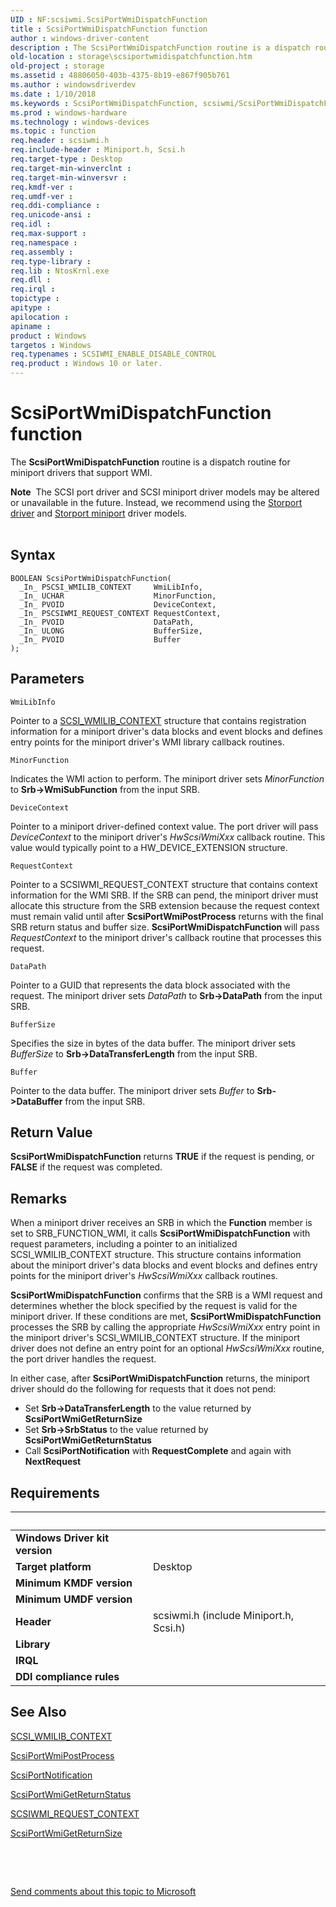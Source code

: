 ```yaml
---
UID : NF:scsiwmi.ScsiPortWmiDispatchFunction
title : ScsiPortWmiDispatchFunction function
author : windows-driver-content
description : The ScsiPortWmiDispatchFunction routine is a dispatch routine for miniport drivers that support WMI.
old-location : storage\scsiportwmidispatchfunction.htm
old-project : storage
ms.assetid : 48806050-403b-4375-8b19-e867f905b761
ms.author : windowsdriverdev
ms.date : 1/10/2018
ms.keywords : ScsiPortWmiDispatchFunction, scsiwmi/ScsiPortWmiDispatchFunction, ScsiPortWmiDispatchFunction routine [Storage Devices], scsiprt_03d0ec2c-b525-48d5-bcc3-cfd89fe020bd.xml, storage.scsiportwmidispatchfunction
ms.prod : windows-hardware
ms.technology : windows-devices
ms.topic : function
req.header : scsiwmi.h
req.include-header : Miniport.h, Scsi.h
req.target-type : Desktop
req.target-min-winverclnt : 
req.target-min-winversvr : 
req.kmdf-ver : 
req.umdf-ver : 
req.ddi-compliance : 
req.unicode-ansi : 
req.idl : 
req.max-support : 
req.namespace : 
req.assembly : 
req.type-library : 
req.lib : NtosKrnl.exe
req.dll : 
req.irql : 
topictype : 
apitype : 
apilocation : 
apiname : 
product : Windows
targetos : Windows
req.typenames : SCSIWMI_ENABLE_DISABLE_CONTROL
req.product : Windows 10 or later.
---
```



# ScsiPortWmiDispatchFunction function
The <b>ScsiPortWmiDispatchFunction</b> routine is a dispatch routine for miniport drivers that support WMI. 
<div class="alert"><b>Note</b>  The SCSI port driver and SCSI miniport driver models may be altered or unavailable in the future. Instead, we recommend using the <a href="https://msdn.microsoft.com/en-us/windows/hardware/drivers/storage/storport-driver">Storport driver</a> and <a href="https://msdn.microsoft.com/en-us/windows/hardware/drivers/storage/storport-miniport-drivers">Storport miniport</a> driver models.</div><div> </div>

## Syntax

````
BOOLEAN ScsiPortWmiDispatchFunction(
  _In_ PSCSI_WMILIB_CONTEXT     WmiLibInfo,
  _In_ UCHAR                    MinorFunction,
  _In_ PVOID                    DeviceContext,
  _In_ PSCSIWMI_REQUEST_CONTEXT RequestContext,
  _In_ PVOID                    DataPath,
  _In_ ULONG                    BufferSize,
  _In_ PVOID                    Buffer
);
````

## Parameters

`WmiLibInfo`

Pointer to a <a href="..\scsiwmi\ns-scsiwmi-_scsiwmilib_context.md">SCSI_WMILIB_CONTEXT</a> structure that contains registration information for a miniport driver's data blocks and event blocks and defines entry points for the miniport driver's WMI library callback routines.

`MinorFunction`

Indicates the WMI action to perform. The miniport driver sets <i>MinorFunction</i> to <b>Srb-&gt;WmiSubFunction</b> from the input SRB.

`DeviceContext`

Pointer to a miniport driver-defined context value. The port driver will pass <i>DeviceContext</i> to the miniport driver's <i>HwScsiWmiXxx</i> callback routine. This value would typically point to a HW_DEVICE_EXTENSION structure.

`RequestContext`

Pointer to a SCSIWMI_REQUEST_CONTEXT structure that contains context information for the WMI SRB. If the SRB can pend, the miniport driver must allocate this structure from the SRB extension because the request context must remain valid until after <b>ScsiPortWmiPostProcess</b> returns with the final SRB return status and buffer size. <b>ScsiPortWmiDispatchFunction </b>will pass <i>RequestContext</i> to the miniport driver's callback routine that processes this request.

`DataPath`

Pointer to a GUID that represents the data block associated with the request. The miniport driver sets <i>DataPath</i> to <b>Srb-&gt;DataPath</b> from the input SRB.

`BufferSize`

Specifies the size in bytes of the data buffer. The miniport driver sets <i>BufferSize</i> to <b>Srb-&gt;DataTransferLength</b> from the input SRB.

`Buffer`

Pointer to the data buffer. The miniport driver sets <i>Buffer</i> to <b>Srb-&gt;DataBuffer</b> from the input SRB.


## Return Value

<b>ScsiPortWmiDispatchFunction</b> returns <b>TRUE</b> if the request is pending, or <b>FALSE</b> if the request was completed.

## Remarks

When a miniport driver receives an SRB in which the <b>Function</b> member is set to SRB_FUNCTION_WMI, it calls <b>ScsiPortWmiDispatchFunction</b> with request parameters, including a pointer to an initialized SCSI_WMILIB_CONTEXT structure. This structure contains information about the miniport driver's data blocks and event blocks and defines entry points for the miniport driver's <i>HwScsiWmiXxx</i> callback routines. 

<b>ScsiPortWmiDispatchFunction</b> confirms that the SRB is a WMI request and determines whether the block specified by the request is valid for the miniport driver. If these conditions are met, <b>ScsiPortWmiDispatchFunction</b> processes the SRB by calling the appropriate <i>HwScsiWmiXxx</i> entry point in the miniport driver's SCSI_WMILIB_CONTEXT structure. If the miniport driver does not define an entry point for an optional <i>HwScsiWmiXxx</i> routine, the port driver handles the request.

In either case, after <b>ScsiPortWmiDispatchFunction</b> returns, the miniport driver should do the following for requests that it does not pend:
<ul>
<li>
Set <b>Srb-&gt;DataTransferLength</b> to the value returned by <b>ScsiPortWmiGetReturnSize</b>

</li>
<li>
Set <b>Srb-&gt;SrbStatus</b> to the value returned by <b>ScsiPortWmiGetReturnStatus</b>

</li>
<li>
Call <b>ScsiPortNotification</b> with <b>RequestComplete</b> and again with <b>NextRequest</b>

</li>
</ul>

## Requirements
| &nbsp; | &nbsp; |
| ---- |:---- |
| **Windows Driver kit version** |  |
| **Target platform** | Desktop |
| **Minimum KMDF version** |  |
| **Minimum UMDF version** |  |
| **Header** | scsiwmi.h (include Miniport.h, Scsi.h) |
| **Library** |  |
| **IRQL** |  |
| **DDI compliance rules** |  |

## See Also

<a href="..\scsiwmi\ns-scsiwmi-_scsiwmilib_context.md">SCSI_WMILIB_CONTEXT</a>

<a href="..\scsiwmi\nf-scsiwmi-scsiportwmipostprocess.md">ScsiPortWmiPostProcess</a>

<a href="..\srb\nf-srb-scsiportnotification.md">ScsiPortNotification</a>

<a href="..\scsiwmi\nf-scsiwmi-scsiportwmigetreturnstatus.md">ScsiPortWmiGetReturnStatus</a>

<a href="..\scsiwmi\ns-scsiwmi-scsiwmi_request_context.md">SCSIWMI_REQUEST_CONTEXT</a>

<a href="..\scsiwmi\nf-scsiwmi-scsiportwmigetreturnsize.md">ScsiPortWmiGetReturnSize</a>

 

 

<a href="mailto:wsddocfb@microsoft.com?subject=Documentation%20feedback [storage\storage]:%20ScsiPortWmiDispatchFunction routine%20 RELEASE:%20(1/10/2018)&amp;body=%0A%0APRIVACY STATEMENT%0A%0AWe use your feedback to improve the documentation. We don't use your email address for any other purpose, and we'll remove your email address from our system after the issue that you're reporting is fixed. While we're working to fix this issue, we might send you an email message to ask for more info. Later, we might also send you an email message to let you know that we've addressed your feedback.%0A%0AFor more info about Microsoft's privacy policy, see http://privacy.microsoft.com/en-us/default.aspx." title="Send comments about this topic to Microsoft">Send comments about this topic to Microsoft</a>